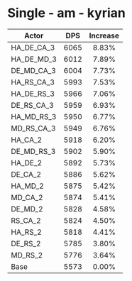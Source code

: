 # Single - am - kyrian
| Actor | DPS | Increase |
|---|:---:|:---:|
|HA_DE_CA_3|6065|8.83%|
|HA_DE_MD_3|6012|7.89%|
|DE_MD_CA_3|6004|7.73%|
|HA_RS_CA_3|5993|7.53%|
|HA_DE_RS_3|5966|7.06%|
|DE_RS_CA_3|5959|6.93%|
|HA_MD_RS_3|5950|6.77%|
|MD_RS_CA_3|5949|6.76%|
|HA_CA_2|5918|6.20%|
|DE_MD_RS_3|5902|5.90%|
|HA_DE_2|5892|5.73%|
|DE_CA_2|5886|5.62%|
|HA_MD_2|5875|5.42%|
|MD_CA_2|5874|5.41%|
|DE_MD_2|5828|4.58%|
|RS_CA_2|5824|4.50%|
|HA_RS_2|5818|4.41%|
|DE_RS_2|5785|3.80%|
|MD_RS_2|5776|3.64%|
|Base|5573|0.00%|
